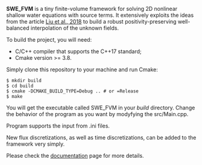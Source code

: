 __SWE_FVM__ is a tiny finite-volume framework for solving 2D nonlinear shallow water equations with
source terms. It extensively exploits the ideas from the article [Liu et al.,
2018](https://www.sciencedirect.com/science/article/pii/S0021999118304996) to
build a robust positivity-preserving well-balanced interpolation of the unknown
fields.

To build the project, you will need:

* C/C++ compiler that supports the C++17 standard;
* Cmake version >= 3.8.

Simply clone this repository to your machine and run Cmake:

```
$ mkdir build
$ cd build 
$ cmake -DCMAKE_BUILD_TYPE=Debug .. # or =Release
$ make
```

You will get the executable called SWE_FVM in your _build_ directory. Change the
behavior of the program as you want by modyfying the src/Main.cpp.

Program supports the input from .ini files.

New flux discretizations, as well as time discretizations, can be added to the framework very simply.

Please check the [documentation](https://nikitamatckevich.github.io/SWE_FVM/)
page for more details.
